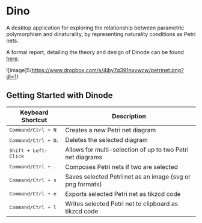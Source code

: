 Dino
====
A desktop application for exploring the relationship between parametric polymorphism and dinaturality,
by representing naturality conditions as Petri nets.

A formal report, detailing the theory and design of Dinode can be found [here](https://github.com/brandonhewer/Dissertation).

![image]5(https://www.dropbox.com/s/4jby7q391nxywcw/petrinet.png?dl=1)


Getting Started with Dinode
---------------------------

| Keyboard Shortcut             | Description                                                |
|-------------------------------|------------------------------------------------------------|
| <kbd>Command/Ctrl + N</kbd>   | Creates a new Petri net diagram                            |
| <kbd>Command/Ctrl + D</kbd>.  | Deletes the selected diagram                               |
| <kbd>Shift + Left-Click</kbd> | Allows for multi-selection of up to two Petri net diagrams |
| <kbd>Command/Ctrl + .</kbd>   | Composes Petri nets if two are selected                    |
| <kbd>Command/Ctrl + s</kbd>   | Saves selected Petri net as an image (svg or png formats)  |
| <kbd>Command/Ctrl + e</kbd>   | Exports selected Petri net as tikzcd code                  |
| <kbd>Command/Ctrl + l</kbd>   | Writes selected Petri net to clipboard as tikzcd code      |
